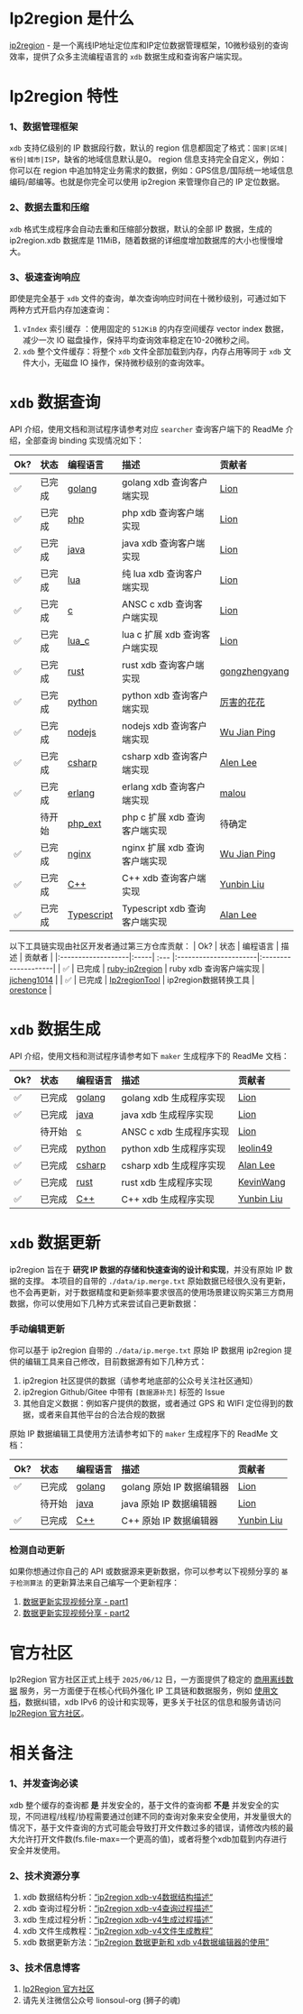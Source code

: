# Ip2region 是什么

[ip2region](https://ip2region.net) - 是一个离线IP地址定位库和IP定位数据管理框架，10微秒级别的查询效率，提供了众多主流编程语言的 `xdb` 数据生成和查询客户端实现。



# Ip2region 特性

### 1、数据管理框架

`xdb` 支持亿级别的 IP 数据段行数，默认的 region 信息都固定了格式：`国家|区域|省份|城市|ISP`，缺省的地域信息默认是0。
region 信息支持完全自定义，例如：你可以在 region 中追加特定业务需求的数据，例如：GPS信息/国际统一地域信息编码/邮编等。也就是你完全可以使用 ip2region 来管理你自己的 IP 定位数据。

### 2、数据去重和压缩

`xdb` 格式生成程序会自动去重和压缩部分数据，默认的全部 IP 数据，生成的 ip2region.xdb 数据库是 11MiB，随着数据的详细度增加数据库的大小也慢慢增大。

### 3、极速查询响应

即使是完全基于 `xdb` 文件的查询，单次查询响应时间在十微秒级别，可通过如下两种方式开启内存加速查询：

1. `vIndex` 索引缓存 ：使用固定的 `512KiB` 的内存空间缓存 vector index 数据，减少一次 IO 磁盘操作，保持平均查询效率稳定在10-20微秒之间。
2. `xdb` 整个文件缓存：将整个 `xdb` 文件全部加载到内存，内存占用等同于 `xdb` 文件大小，无磁盘 IO 操作，保持微秒级别的查询效率。


# `xdb` 数据查询

API 介绍，使用文档和测试程序请参考对应 `searcher` 查询客户端下的 ReadMe 介绍，全部查询 binding 实现情况如下：

| Ok?                | 状态 | 编程语言 | 描述                    | 贡献者                |
|:-------------------|:-----| :--- |:----------------------|:--------------------|
| :white_check_mark: | 已完成  | [golang](binding/golang) | golang xdb 查询客户端实现    | [Lion](https://github.com/lionsoul2014) |
| :white_check_mark: | 已完成  | [php](binding/php) | php xdb 查询客户端实现       | [Lion](https://github.com/lionsoul2014) |
| :white_check_mark: | 已完成  | [java](binding/java) | java xdb 查询客户端实现      | [Lion](https://github.com/lionsoul2014) |
| :white_check_mark: | 已完成  | [lua](binding/lua) | 纯 lua xdb 查询客户端实现     | [Lion](https://github.com/lionsoul2014) |
| :white_check_mark: | 已完成  | [c](binding/c) | ANSC c xdb 查询客户端实现    | [Lion](https://github.com/lionsoul2014) |
| :white_check_mark: | 已完成  | [lua_c](binding/lua_c) | lua c 扩展 xdb 查询客户端实现  | [Lion](https://github.com/lionsoul2014) |
| :white_check_mark: | 已完成  | [rust](binding/rust) | rust xdb 查询客户端实现      | [gongzhengyang](https://github.com/gongzhengyang) |
| :white_check_mark: | 已完成  | [python](binding/python) | python xdb 查询客户端实现    | [厉害的花花](https://github.com/luckydog6132) |
| :white_check_mark: | 已完成  | [nodejs](binding/nodejs) | nodejs xdb 查询客户端实现    | [Wu Jian Ping](https://github.com/wujjpp) |
| :white_check_mark: | 已完成  | [csharp](binding/csharp) | csharp xdb 查询客户端实现   | [Alen Lee](https://github.com/malus2077) |
| :white_check_mark: | 已完成  | [erlang](binding/erlang) | erlang xdb 查询客户端实现   | [malou](https://github.com/malou996) |
| &nbsp;&nbsp;&nbsp; | 待开始  | [php_ext](binding/php7_ext) | php c 扩展 xdb 查询客户端实现 | 待确定 |
| :white_check_mark: | 已完成  | [nginx](binding/nginx) | nginx 扩展 xdb 查询客户端实现  | [Wu Jian Ping](https://github.com/wujjpp) |
| :white_check_mark: | 已完成  | [C++](binding/cpp) | C++ xdb 查询客户端实现    | [Yunbin Liu](https://github.com/liuyunbin) |
| :white_check_mark: | 已完成  | [Typescript](binding/typescript) | Typescript xdb 查询客户端实现    | [Alan Lee](https://github.com/malus2077) |


以下工具链实现由社区开发者通过第三方仓库贡献：
| Ok?                | 状态 | 编程语言 | 描述                    | 贡献者            |
|:-------------------|:-----| :--- |:----------------------|:--------------------|
| :white_check_mark: | 已完成  | [ruby-ip2region](https://github.com/jicheng1014/ruby-ip2region) | ruby xdb 查询客户端实现    | [jicheng1014](https://github.com/jicheng1014) |
| :white_check_mark: | 已完成  | [Ip2regionTool](https://github.com/orestonce/Ip2regionTool) | ip2region数据转换工具     | [orestonce](https://github.com/orestonce) |


# `xdb` 数据生成

API 介绍，使用文档和测试程序请参考如下 `maker` 生成程序下的 ReadMe 文档：

| Ok?                | 状态 | 编程语言 | 描述 | 贡献者 |
|:-------------------|:-----| :--- | :--- | :--- |
| :white_check_mark: | 已完成  | [golang](maker/golang) | golang xdb 生成程序实现 | [Lion](https://github.com/lionsoul2014) |
| :white_check_mark: | 已完成  | [java](maker/java) | java xdb 生成程序实现 | [Lion](https://github.com/lionsoul2014) |
| &nbsp;&nbsp;&nbsp; | 待开始  | [c](maker/c) | ANSC c xdb 生成程序实现 | [Lion](https://github.com/lionsoul2014) |
| :white_check_mark: | 已完成  | [python](maker/python) | python xdb 生成程序实现 | [leolin49](https://github.com/leolin49) |
| :white_check_mark: | 已完成  | [csharp](maker/csharp) | csharp xdb 生成程序实现 | [Alan Lee](https://github.com/malus2077) |
| :white_check_mark: | 已完成  | [rust](maker/rust) | rust xdb 生成程序实现 | [KevinWang](https://github.com/KevinWL) |
| :white_check_mark: | 已完成  | [C++](maker/cpp) | C++ xdb 生成程序实现 | [Yunbin Liu](https://github.com/liuyunbin) |


# `xdb` 数据更新

ip2region 旨在于 <b>研究 IP 数据的存储和快速查询的设计和实现</b>，并没有原始 IP 数据的支撑。
本项目的自带的 `./data/ip.merge.txt` 原始数据已经很久没有更新，也不会再更新，对于数据精度和更新频率要求很高的使用场景建议购买第三方商用数据，你可以使用如下几种方式来尝试自己更新数据：

### 手动编辑更新
你可以基于 ip2region 自带的 `./data/ip.merge.txt` 原始 IP 数据用 ip2region 提供的编辑工具来自己修改，目前数据源有如下几种方式：
1. ip2region 社区提供的数据（请参考地底部的公众号关注社区通知）
2. ip2region Github/Gitee 中带有 `[数据源补充]` 标签的 Issue
3. 其他自定义数据：例如客户提供的数据，或者通过 GPS 和 WIFI 定位得到的数据，或者来自其他平台的合法合规的数据

原始 IP 数据编辑工具使用方法请参考如下的 `maker` 生成程序下的 ReadMe 文档：

| Ok?                | 状态  | 编程语言 | 描述                 | 贡献者 |
|:-------------------|:----| :--- |:-------------------| :--- |
| :white_check_mark: | 已完成 | [golang](maker/golang#xdb-数据编辑) | golang 原始 IP 数据编辑器 | [Lion](https://github.com/lionsoul2014) |
| &nbsp;&nbsp;&nbsp; | 待开始 | [java](maker/java#xdb-数据编辑) | java 原始 IP 数据编辑器   | [Lion](https://github.com/lionsoul2014) |
| :white_check_mark: | 已完成 | [C++](maker/cpp#xdb-数据编辑) | C++ 原始 IP 数据编辑器 | [Yunbin Liu](https://github.com/liuyunbin) |


### 检测自动更新
如果你想通过你自己的 API 或数据源来更新数据，你可以参考以下视频分享的 `基于检测算法` 的更新算法来自己编写一个更新程序：
1. [数据更新实现视频分享 - part1](https://www.bilibili.com/video/BV1934y1E7Q5/)
2. [数据更新实现视频分享 - part2](https://www.bilibili.com/video/BV1pF411j7Aw/)

# 官方社区
Ip2Region 官方社区正式上线于 `2025/06/12` 日，一方面提供了稳定的 [商用离线数据](https://ip2region.net/products/offline) 服务，另一方面便于在核心代码外强化 IP 工具链和数据服务，例如 [使用文档](https://ip2region.net/doc/)，数据纠错，xdb IPv6 的设计和实现等，更多关于社区的信息和服务请访问 [Ip2Region 官方社区](https://ip2region.net/)。

# 相关备注

### 1、并发查询必读
xdb 整个缓存的查询都 <b>是</b> 并发安全的，基于文件的查询都 <b>不是</b> 并发安全的实现，不同进程/线程/协程需要通过创建不同的查询对象来安全使用，并发量很大的情况下，基于文件查询的方式可能会导致打开文件数过多的错误，请修改内核的最大允许打开文件数(fs.file-max=一个更高的值)，或者将整个xdb加载到内存进行安全并发使用。

### 2、技术资源分享
1. xdb 数据结构分析：[“ip2region xdb-v4数据结构描述“](https://ip2region.net/doc/xdb/ipv4_structure)
2. xdb 查询过程分析：[“ip2region xdb-v4查询过程描述”](https://ip2region.net/doc/xdb/ipv4_search)
3. xdb 生成过程分析：[“ip2region xdb-v4生成过程描述”](https://ip2region.net/doc/xdb/ipv4_generate)
4. xdb 文件生成教程：[“ip2region xdb-v4文件生成教程”](https://ip2region.net/doc/data/ipv4_xdb_make)
5. xdb 数据更新方法：[“ip2region 数据更新和 xdb v4数据编辑器的使用”](https://mp.weixin.qq.com/s/cZH5qIn4E5rQFy6N32RCzA)

### 3、技术信息博客
1. [Ip2Region 官方社区](https://ip2region.net)
2. 请先关注微信公众号 lionsoul-org (狮子的魂)

